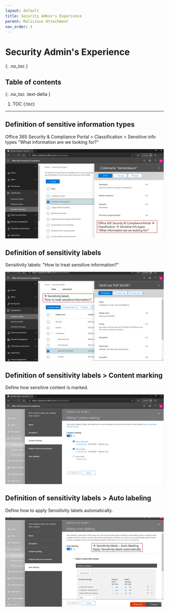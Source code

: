 ```yaml
---
layout: default
title: Security Admin's Experience
parent: Malicious Attachment
nav_order: 3
---
```


# Security Admin's Experience
{: .no_toc }

## Table of contents
{: .no_toc .text-delta }

1. TOC
{:toc}

---

## Definition of sensitive information types
Office 365 Security & Compliance Portal > Classification > Sensitive info types
"What information are we looking for?"

![](/assets/images/scenario06/Scenario06_11.PNG "Definition of sensitive information types")

## Definition of sensitivity labels
Sensitivity labels: "How to treat sensitive information?"

![](/assets/images/scenario06/Scenario06_12.PNG "Definition of sensitivity labels")

## Definition of sensitivity labels > Content marking
Define how sensitive content is marked.

![](/assets/images/scenario06/Scenario06_13.PNG "Content marking")

## Definition of sensitivity labels > Auto labeling
Define how to apply Sensitivity labels automatically.

![](/assets/images/scenario06/Scenario06_14.PNG "Auto labeling")